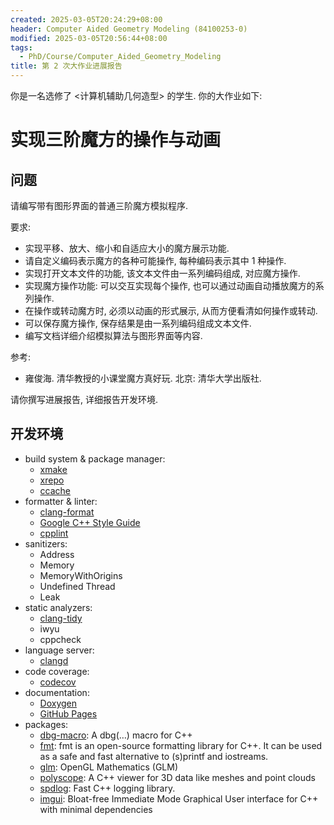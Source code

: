 ```yaml
---
created: 2025-03-05T20:24:29+08:00
header: Computer Aided Geometry Modeling (84100253-0)
modified: 2025-03-05T20:56:44+08:00
tags:
  - PhD/Course/Computer_Aided_Geometry_Modeling
title: 第 2 次大作业进展报告
---
```


你是一名选修了 <计算机辅助几何造型> 的学生. 你的大作业如下:

# 实现三阶魔方的操作与动画

## 问题

请编写带有图形界面的普通三阶魔方模拟程序.

要求:

- 实现平移、放大、缩小和自适应大小的魔方展示功能.
- 请自定义编码表示魔方的各种可能操作, 每种编码表示其中 1 种操作.
- 实现打开文本文件的功能, 该文本文件由一系列编码组成, 对应魔方操作.
- 实现魔方操作功能: 可以交互实现每个操作, 也可以通过动画自动播放魔方的系列操作.
- 在操作或转动魔方时, 必须以动画的形式展示, 从而方便看清如何操作或转动.
- 可以保存魔方操作, 保存结果是由一系列编码组成文本文件.
- 编写文档详细介绍模拟算法与图形界面等内容.

参考:

- 雍俊海. 清华教授的小课堂魔方真好玩. 北京: 清华大学出版社.

请你撰写进展报告, 详细报告开发环境.

## 开发环境

- build system & package manager:
	- [xmake](https://xmake.io/)
	- [xrepo](https://xrepo.xmake.io/)
	- [ccache]()
- formatter & linter:
	- [clang-format](https://clang.llvm.org/docs/ClangFormat.html)
	- [Google C++ Style Guide](https://google.github.io/styleguide/cppguide.html)
	- [cpplint](https://github.com/cpplint/cpplint)
- sanitizers:
	- Address
	- Memory
	- MemoryWithOrigins
	- Undefined
	  Thread
	- Leak
- static analyzers:
	- [clang-tidy](https://clang.llvm.org/extra/clang-tidy/)
	- iwyu
	- cppcheck
- language server:
	- [clangd](https://clangd.llvm.org/)
- code coverage:
	- [codecov](https://codecov.io/)
- documentation:
	- [Doxygen](https://www.doxygen.nl/)
	- [GitHub Pages](https://pages.github.com/)
- packages:
	- [dbg-macro](https://github.com/sharkdp/dbg-macro): A dbg(…) macro for C++
	- [fmt](https://fmt.dev/): fmt is an open-source formatting library for C++. It can be used as a safe and fast alternative to (s)printf and iostreams.
	- [glm](https://glm.g-truc.net/): OpenGL Mathematics (GLM)
	- [polyscope](https://polyscope.run/): A C++ viewer for 3D data like meshes and point clouds
	- [spdlog](https://github.com/gabime/spdlog): Fast C++ logging library.
	- [imgui](https://github.com/ocornut/imgui): Bloat-free Immediate Mode Graphical User interface for C++ with minimal dependencies
